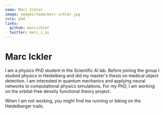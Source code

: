 ```yaml
---
name: Marc Ickler
image: images/team/marc-ickler.jpg
role: phd
links:
  github: marcickler
  twitter: marc_i_ai
---
```


# Marc Ickler

I am a physics PhD student in the Scientific AI lab. Before joining the group I studied physics in Heidelberg and did my master's thesis on medical object detection. I am interested in quantum mechanics and applying neural networks to computational physics simulations. For my PhD, I am working on the orbital-free density functional theory project.

When I am not working, you might find me running or biking on the Heidelberger trails.
